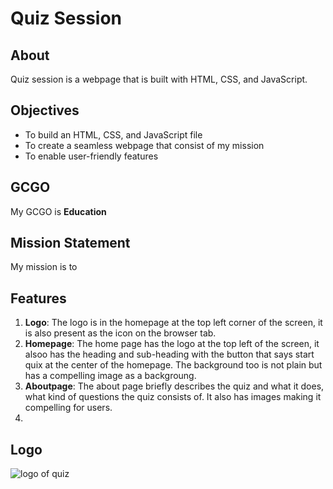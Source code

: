 # Quiz Session

## About
Quiz session is a webpage that is built with HTML, CSS, and JavaScript.

## Objectives
- To build an HTML, CSS, and JavaScript file 
- To create a seamless webpage that consist of my mission
- To enable user-friendly features

## GCGO
My GCGO is **Education**

## Mission Statement
My mission is to 

## Features
1. **Logo**: The logo is in the homepage at the top left corner of the screen, it is also present as the icon on the browser tab.
2. **Homepage**: The home page has the logo at the top left of the screen, it alsoo has the heading and sub-heading with the button that says start quix at the center of the homepage. The background too is not plain but has a compelling image as a backgroung.
3. **Aboutpage**: The about page briefly describes the quiz and what it does, what kind of questions the quiz consists of. It also has images making it compelling for users.
4. 

## Logo
![logo of quiz](/quiz_session/images/logo.png)